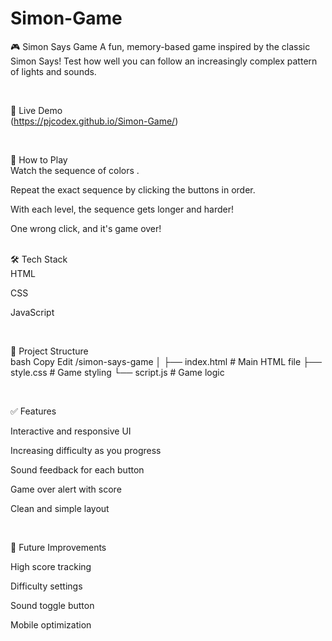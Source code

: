 # Simon-Game<br>
🎮 Simon Says Game
A fun, memory-based game inspired by the classic Simon Says! Test how well you can follow an increasingly complex pattern of lights and sounds.

<br>

🚀 Live Demo<br>
  (https://pjcodex.github.io/Simon-Game/)


<br>

🧠 How to Play<br>
Watch the sequence of colors .

Repeat the exact sequence by clicking the buttons in order.

With each level, the sequence gets longer and harder!

One wrong click, and it's game over!
<br>
<br>

🛠️ Tech Stack<br>
HTML

CSS

JavaScript

<br>


📁 Project Structure<br>
bash
Copy
Edit
/simon-says-game
│
├── index.html        # Main HTML file
├── style.css         # Game styling
└── script.js         # Game logic


<br>

✅ Features <br>

Interactive and responsive UI

Increasing difficulty as you progress

Sound feedback for each button

Game over alert with score

Clean and simple layout

<br>


📌 Future Improvements <br>

High score tracking

Difficulty settings

Sound toggle button

Mobile optimization



